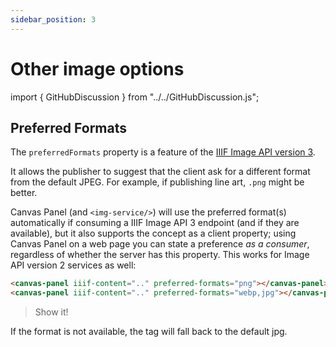 ```yaml
---
sidebar_position: 3
---
```


# Other image options

import { GitHubDiscussion } from "../../GitHubDiscussion.js";

## Preferred Formats

The `preferredFormats` property is a feature of the [IIIF Image API version 3](https://iiif.io/api/image/3.0/#55-preferred-formats).

It allows the publisher to suggest that the client ask for a different format from the default JPEG. For example, if publishing line art, `.png` might be better.

Canvas Panel (and `<img-service/>`) will use the preferred format(s) automatically if consuming a IIIF Image API 3 endpoint (and if they are available), but it also supports the concept as a client property; using Canvas Panel on a web page you can state a preference _as a consumer_, regardless of whether the server has this property. This works for Image API version 2 services as well:

<!-- TODO: GH-68 -->
```html
<canvas-panel iiif-content=".." preferred-formats="png"></canvas-panel>
<canvas-panel iiif-content=".." preferred-formats="webp,jpg"></canvas-panel><!-- equivalent to just "webp" -->
```

> Show it!

If the format is not available, the tag will fall back to the default jpg.

<GitHubDiscussion ghid="45" />